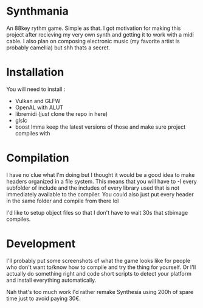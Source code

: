 # Synthmania
An 88key rythm game. Simple as that.
I got motivation for making this project after recieving my very own synth and getting it to work with a midi cable.
I also plan on composing electronic music (my favorite artist is probably camellia) but shh thats a secret.


# Installation
You will need to install :
- Vulkan and GLFW
- OpenAL with ALUT
- libremidi (just clone the repo in here)
- glslc
- boost
Imma keep the latest versions of those and make sure project compiles with

# Compilation
I have no clue what I'm doing but I thought it would be a good idea to make headers organized in a file system.
This means that you will have to -I every subfolder of include and the includes of every library used that is not immediately available to the compiler. You could also just put every header in the same folder and compile from there lol

I'd like to setup object files so that I don't have to wait 30s that stbimage compiles.

# Development
I'll probably put some screenshots of what the game looks like for people who don't want to/know how to compile and try the thing for yourself. Or I'll actually do something right and code short scripts to detect your platform and install everything automatically.

Nah that's too much work I'd rather remake Synthesia using 200h of spare time just to avoid paying 30€.